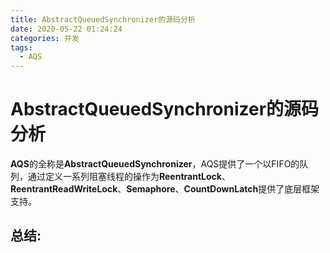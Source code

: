 ```yaml
---
title: AbstractQueuedSynchronizer的源码分析
date: 2020-05-22 01:24:24
categories: 并发
tags:
  - AQS
---
```


# AbstractQueuedSynchronizer的源码分析

**AQS**的全称是**AbstractQueuedSynchronizer**，AQS提供了一个以FIFO的队列，通过定义一系列阻塞线程的操作为**ReentrantLock**、**ReentrantReadWriteLock**、**Semaphore**、**CountDownLatch**提供了底层框架支持。

## 





## 总结: